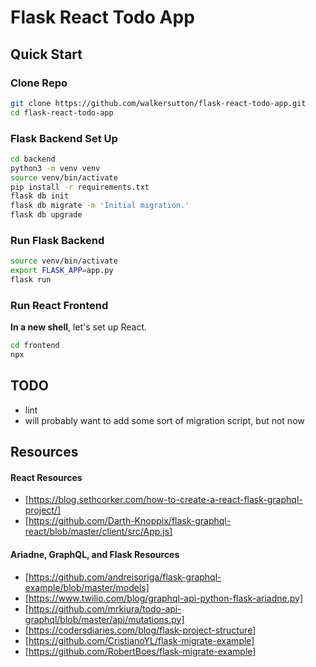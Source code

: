 # Flask React Todo App

## Quick Start

### Clone Repo

```sh
git clone https://github.com/walkersutton/flask-react-todo-app.git
cd flask-react-todo-app
```

### Flask Backend Set Up

```sh
cd backend
python3 -m venv venv
source venv/bin/activate
pip install -r requirements.txt
flask db init
flask db migrate -m 'Initial migration.'
flask db upgrade
```

### Run Flask Backend
```sh
source venv/bin/activate
export FLASK_APP=app.py
flask run
```

### Run React Frontend
**In a new shell**, let's set up React.

```sh
cd frontend
npx 
```

## TODO
* lint
* will probably want to add some sort of migration script, but not now

## Resources

#### React Resources
* [https://blog.sethcorker.com/how-to-create-a-react-flask-graphql-project/]
* [https://github.com/Darth-Knoppix/flask-graphql-react/blob/master/client/src/App.js]

#### Ariadne, GraphQL, and Flask Resources
* [https://github.com/andreisoriga/flask-graphql-example/blob/master/models]
* [https://www.twilio.com/blog/graphql-api-python-flask-ariadne.py]
* [https://github.com/mrkiura/todo-api-graphql/blob/master/api/mutations.py]
* [https://codersdiaries.com/blog/flask-project-structure]
* [https://github.com/CristianoYL/flask-migrate-example]
* [https://github.com/RobertBoes/flask-migrate-example]
